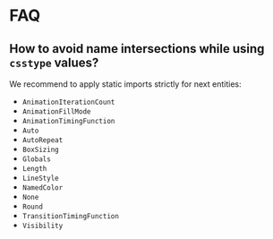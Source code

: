 # FAQ

## How to avoid name intersections while using `csstype` values?

We recommend to apply static imports strictly for next entities:
- `AnimationIterationCount`
- `AnimationFillMode`
- `AnimationTimingFunction`
- `Auto`
- `AutoRepeat`
- `BoxSizing`
- `Globals`
- `Length`
- `LineStyle`
- `NamedColor`
- `None`
- `Round`
- `TransitionTimingFunction`
- `Visibility`
